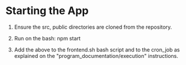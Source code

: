 # Starting the App

1. Ensure the src, public directories are cloned from the repository.

2. Run on the bash: npm start

3. Add the above to the frontend.sh bash script and to the cron_job as explained on the "program_documentation/execution" instructions.
